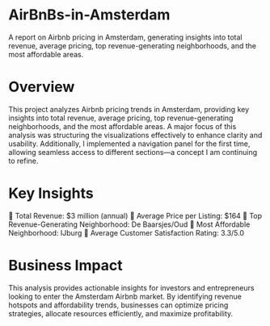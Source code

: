 # AirBnBs-in-Amsterdam
A report on Airbnb pricing in Amsterdam, generating insights into total revenue, average pricing, top revenue-generating neighborhoods, and the most affordable areas.
# Overview
This project analyzes Airbnb pricing trends in Amsterdam, providing key insights into total revenue, average pricing, top revenue-generating neighborhoods, and the most affordable areas.
A major focus of this analysis was structuring the visualizations effectively to enhance clarity and usability. Additionally, I implemented a navigation panel for the first time, allowing seamless access to different sections—a concept I am continuing to refine.

# Key Insights
🔹 Total Revenue: $3 million (annual)
🔹 Average Price per Listing: $164
🔹 Top Revenue-Generating Neighborhood: De Baarsjes/Oud
🔹 Most Affordable Neighborhood: IJburg
🔹 Average Customer Satisfaction Rating: 3.3/5.0

# Business Impact
This analysis provides actionable insights for investors and entrepreneurs looking to enter the Amsterdam Airbnb market. By identifying revenue hotspots and affordability trends, businesses can optimize pricing strategies, allocate resources efficiently, and maximize profitability.
